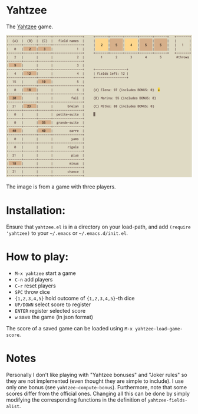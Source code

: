 # Yahtzee

The [Yahtzee](https://en.wikipedia.org/wiki/Yahtzee) game.

![An example game with 3 players](images/yahtzee.png)

The image is from a game with three players.

# Installation:

Ensure that `yahtzee.el` is in a directory on your load-path, and add `(require 'yahtzee)`
to your `~/.emacs` or `~/.emacs.d/init.el`.

# How to play:

- `M-x yahtzee` start a game
- `C-n`         add players
- `C-r`         reset players
- `SPC`         throw dice
- `{1,2,3,4,5}` hold outcome of `{1,2,3,4,5}`-th dice
- `UP/DOWN`     select score to register
- `ENTER`       register selected score
- `w`           save the game (in json format)

The score of a saved game can be loaded using `M-x yahtzee-load-game-score`.

# Notes

Personally I don't like playing with "Yahtzee bonuses" and "Joker rules"
so they are not implemented (even thought they are simple to include).
I use only one bonus (see `yahtzee-compute-bonus`). Furthermore, note
that some scores differ from the official ones. Changing all this can
be done by simply modifying the corresponding functions in the
definition of `yahtzee-fields-alist`.
